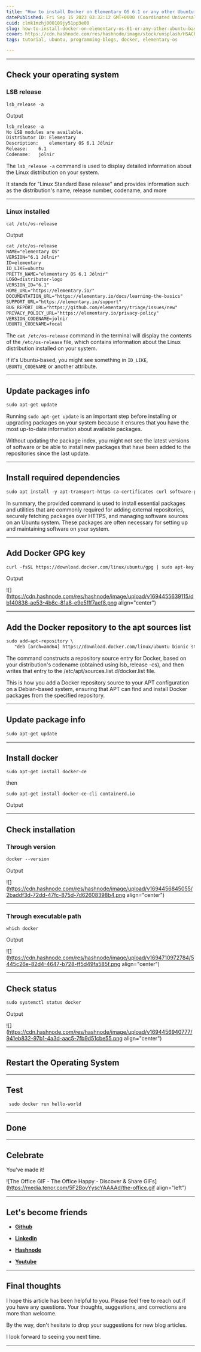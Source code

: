 ```yaml
---
title: "How to install Docker on Elementary OS 6.1 or any other Ubuntu-based Linux distribution via the terminal emulator?"
datePublished: Fri Sep 15 2023 03:32:12 GMT+0000 (Coordinated Universal Time)
cuid: clmk1mzhj000109jy51pp3e00
slug: how-to-install-docker-on-elementary-os-61-or-any-other-ubuntu-based-linux-distribution-via-the-terminal-emulator
cover: https://cdn.hashnode.com/res/hashnode/image/stock/unsplash/HSACbYjZsqQ/upload/33108f1279cec360631e9eb77f7ce043.jpeg
tags: tutorial, ubuntu, programming-blogs, docker, elementary-os

---
```


---

## Check your operating system

### LSB release

```plaintext
lsb_release -a
```

Output

```apache
lsb_release -a
No LSB modules are available.
Distributor ID:	Elementary
Description:	elementary OS 6.1 Jólnir
Release:	6.1
Codename:	jolnir
```

The `lsb_release -a` command is used to display detailed information about the Linux distribution on your system.

It stands for "Linux Standard Base release" and provides information such as the distribution's name, release number, codename, and more

---

### Linux installed

```plaintext
cat /etc/os-release
```

Output

```apache
cat /etc/os-release 
NAME="elementary OS"
VERSION="6.1 Jólnir"
ID=elementary
ID_LIKE=ubuntu
PRETTY_NAME="elementary OS 6.1 Jólnir"
LOGO=distributor-logo
VERSION_ID="6.1"
HOME_URL="https://elementary.io/"
DOCUMENTATION_URL="https://elementary.io/docs/learning-the-basics"
SUPPORT_URL="https://elementary.io/support"
BUG_REPORT_URL="https://github.com/elementary/triage/issues/new"
PRIVACY_POLICY_URL="https://elementary.io/privacy-policy"
VERSION_CODENAME=jolnir
UBUNTU_CODENAME=focal
```

The `cat /etc/os-release` command in the terminal will display the contents of the `/etc/os-release` file, which contains information about the Linux distribution installed on your system.

if it's Ubuntu-based, you might see something in `ID_LIKE`,  
`UBUNTU_CODENAME` or another attribute.

---

## Update packages info

```apache
sudo apt-get update
```

Running `sudo apt-get update` is an important step before installing or upgrading packages on your system because it ensures that you have the most up-to-date information about available packages.

Without updating the package index, you might not see the latest versions of software or be able to install new packages that have been added to the repositories since the last update.

---

## Install required dependencies

```apache
sudo apt install -y apt-transport-https ca-certificates curl software-properties-common
```

In summary, the provided command is used to install essential packages and utilities that are commonly required for adding external repositories, securely fetching packages over HTTPS, and managing software sources on an Ubuntu system. These packages are often necessary for setting up and maintaining software on your system.

---

## Add Docker GPG key

```apache
curl -fsSL https://download.docker.com/linux/ubuntu/gpg | sudo apt-key add -
```

Output

![](https://cdn.hashnode.com/res/hashnode/image/upload/v1694455639115/db140838-ae53-4b8c-81a8-e9e5fff7aef8.png align="center")

---

## Add the Docker repository to the apt sources list

```apache
sudo add-apt-repository \
   "deb [arch=amd64] https://download.docker.com/linux/ubuntu bionic stable"
```

The command constructs a repository source entry for Docker, based on your distribution's codename (obtained using lsb\_release -cs), and then writes that entry to the /etc/apt/sources.list.d/docker.list file.

This is how you add a Docker repository source to your APT configuration on a Debian-based system, ensuring that APT can find and install Docker packages from the specified repository.

---

## Update package info

```apache
sudo apt-get update
```

---

## Install docker

```plaintext
sudo apt-get install docker-ce
```

then

```plaintext
sudo apt-get install docker-ce-cli containerd.io
```

Output

---

## Check installation

### Through version

```apache
docker --version
```

Output

![](https://cdn.hashnode.com/res/hashnode/image/upload/v1694456845055/2baddf3d-72dd-47fc-875d-7d62608398b4.png align="center")

---

### Through executable path

```plaintext
which docker
```

Output

![](https://cdn.hashnode.com/res/hashnode/image/upload/v1694710972784/5445c26e-82d4-4647-b728-ff5d49fa585f.png align="center")

---

## Check status

```apache
sudo systemctl status docker
```

Output

![](https://cdn.hashnode.com/res/hashnode/image/upload/v1694456940777/941eb832-97b1-4a3d-aac5-7fb9d51cbe55.png align="center")

---

## Restart the Operating System

---

## Test

```plaintext
 sudo docker run hello-world
```

---

## Done

---

## **Celebrate**

You've made it!

![The Office GIF - The Office Happy - Discover & Share GIFs](https://media.tenor.com/5F2BovYyscYAAAAd/the-office.gif align="left")

---

## **Let's become friends**

* [**Github**](https://github.com/alexcalaca)
    
* [**LinkedIn**](https://linkedin.com/in/alexandrecalacaofficial)
    
* [**Hashnode**](https://hashnode.com/onboard?next=/@alexandrecalaca)
    
* [**Youtube**](https://www.youtube.com/@alexandrecalacaofficial)
    

---

## **Final thoughts**

I hope this article has been helpful to you. Please feel free to reach out if you have any questions. Your thoughts, suggestions, and corrections are more than welcome.

By the way, don't hesitate to drop your suggestions for new blog articles.

I look forward to seeing you next time.

---